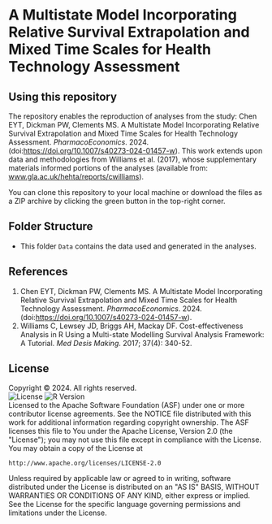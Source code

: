 # A Multistate Model Incorporating Relative Survival Extrapolation and Mixed Time Scales for Health Technology Assessment
## Using this repository
The repository enables the reproduction of analyses from the study: Chen EYT, Dickman PW, Clements MS. A Multistate Model Incorporating Relative Survival Extrapolation and Mixed Time Scales for Health Technology Assessment. *PharmacoEconomics*. 2024. (doi:https://doi.org/10.1007/s40273-024-01457-w). This work extends upon data and methodologies from Williams et al. (2017), whose supplementary materials informed portions of the analyses (available from: www.gla.ac.uk/hehta/reports/cwilliams).

You can clone this repository to your local machine or download the files as a ZIP archive by clicking the green button in the top-right corner.

## Folder Structure
- This folder `Data` contains the data used and generated in the analyses.

## References
1. Chen EYT, Dickman PW, Clements MS. A Multistate Model Incorporating Relative Survival Extrapolation and Mixed Time Scales for Health Technology Assessment. *PharmacoEconomics*. 2024. (doi:https://doi.org/10.1007/s40273-024-01457-w).
2. Williams C, Lewsey JD, Briggs AH, Mackay DF. Cost-effectiveness Analysis in R Using a Multi-state Modelling Survival Analysis Framework: A Tutorial. *Med Desis Making*. 2017; 37(4): 340-52.

## License
Copyright © 2024. All rights reserved.<br>
![License](https://img.shields.io/badge/license-Apache%202.0-blue)
![R Version](https://img.shields.io/badge/R-%3E%3D4.4.1-blue)
<br>
Licensed to the Apache Software Foundation (ASF) under one or more
contributor license agreements.  See the NOTICE file distributed with
this work for additional information regarding copyright ownership.
The ASF licenses this file to You under the Apache License, Version 2.0
(the "License"); you may not use this file except in compliance with
the License.  You may obtain a copy of the License at

    http://www.apache.org/licenses/LICENSE-2.0

Unless required by applicable law or agreed to in writing, software
distributed under the License is distributed on an "AS IS" BASIS,
WITHOUT WARRANTIES OR CONDITIONS OF ANY KIND, either express or implied.
See the License for the specific language governing permissions and
limitations under the License.